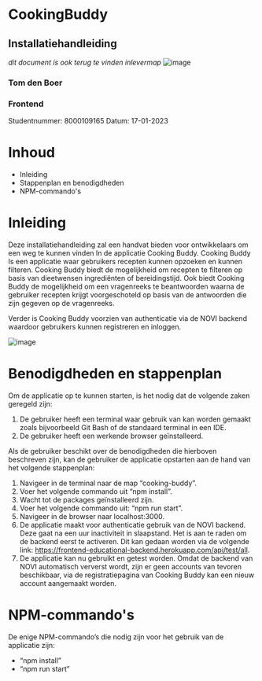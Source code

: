 # CookingBuddy
## Installatiehandleiding
*dit document is ook terug te vinden inlevermap*
![image](https://user-images.githubusercontent.com/38526178/212868441-1fa26287-0da8-40d1-ae5c-fad6f69b3e03.png)
### Tom den Boer
### Frontend
Studentnummer: 8000109165
Datum: 17-01-2023

# Inhoud
  - Inleiding
  - Stappenplan en benodigdheden
  - NPM-commando's
  
# Inleiding
Deze installatiehandleiding zal een handvat bieden voor ontwikkelaars om een weg te kunnen vinden In de applicatie Cooking Buddy. Cooking Buddy Is een applicatie waar gebruikers recepten kunnen opzoeken en kunnen filteren. 
Cooking Buddy biedt de mogelijkheid om recepten te filteren op basis van dieetwensen ingrediënten of bereidingstijd.
Ook biedt Cooking Buddy de mogelijkheid om een vragenreeks te beantwoorden waarna de gebruiker recepten krijgt voorgeschoteld op basis van de antwoorden die zijn gegeven op de vragenreeks. 

Verder is Cooking Buddy voorzien van authenticatie via de NOVI backend waardoor gebruikers kunnen registreren en inloggen.

![image](https://user-images.githubusercontent.com/38526178/212868047-786da695-8b93-45cd-a422-278642b9bc98.png)

# Benodigdheden en stappenplan
Om de applicatie op te kunnen starten, is het nodig dat de volgende zaken geregeld zijn:
1.	De gebruiker heeft een terminal waar gebruik van kan worden gemaakt zoals bijvoorbeeld Git Bash of de standaard terminal in een IDE.
2.	De gebruiker heeft een werkende browser geïnstalleerd.

Als de gebruiker beschikt over de benodigdheden die hierboven beschreven zijn, kan de gebruiker de applicatie opstarten aan de hand van het volgende stappenplan:
1.	Navigeer in de terminal naar de map “cooking-buddy”. 
2.	Voer het volgende commando uit “npm install”.
3.	Wacht tot de packages geïnstalleerd zijn.
4.	Voer het volgende commando uit: “npm run start”.
5.	Navigeer in de browser naar localhost:3000.
6.	De applicatie maakt voor authenticatie gebruik van de NOVI backend. Deze gaat na een uur inactiviteit in slaapstand. Het is aan te raden om de backend eerst te activeren. Dit kan gedaan worden via de volgende link: https://frontend-educational-backend.herokuapp.com/api/test/all.
7.	De applicatie kan nu gebruikt en getest worden.
Omdat de backend van NOVI automatisch ververst wordt, zijn er geen accounts van tevoren beschikbaar, via de registratiepagina van Cooking Buddy kan een nieuw account aangemaakt worden.

# NPM-commando's
De enige NPM-commando’s die nodig zijn voor het gebruik van de applicatie zijn:
-	“npm install”
-	“npm run start”


